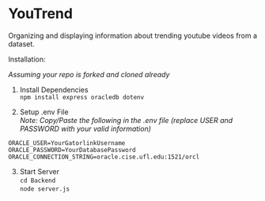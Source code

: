 # YouTrend
Organizing and displaying information about trending youtube videos from a dataset. 

Installation:

*Assuming your repo is forked and cloned already*

1. Install Dependencies <br/>
```npm install express oracledb dotenv```

2. Setup .env File <br/>
*Note: Copy/Paste the following in the .env file (replace USER and PASSWORD with your valid information)*

```ORACLE_USER=YourGatorlinkUsername``` <br/>
```ORACLE_PASSWORD=YourDatabasePassword``` <br/>
```ORACLE_CONNECTION_STRING=oracle.cise.ufl.edu:1521/orcl```

3. Start Server <br/>
```cd Backend``` <br/>
```node server.js``` 
